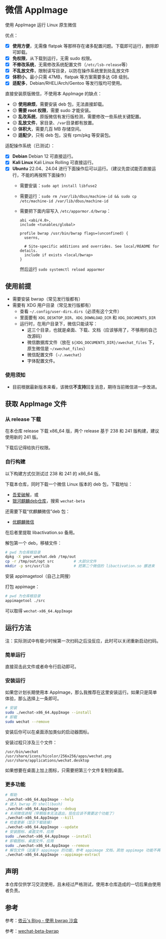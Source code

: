 # 微信 AppImage

使用 AppImage 运行 Linux 原生微信

优点：

- [x] **使用方便**，无需像 flatpak 等那样存在诸多配置问题。下载即可运行，删除即可卸载。
- [x] **免权限**，从下载到运行，无需 sudo 权限。
- [x] **不修改系统**，无需修改系统配置文件（`/etc/lsb-release`等）
- [x] **不乱放文件**，限制读写目录，以防在操作系统里到处乱放文件
- [x] **体积小**，最小只需 47MB，flatpak 等方案需要多达 GB 级别。
- [x] **适配多**，Debian/RHEL/Arch/Gentoo 等发行版均可使用。

直接安装原版微信，不使用本 AppImage 的缺点：

- 😕 **使用麻烦**，需要安装 deb 包，无法直接卸载。
- 😕 **需要 root 权限**，需要 sudo 才能安装。
- 😕 **乱改系统**，原版微信有发行版检测，需要修改一些系统关键配置。
- 😕 **乱放文件**，家目录、`/var`目录都有放置。
- 😕 **体积大**，需要几百 MB 存储空间。
- 😕 **适配少**，只有 deb 包，没有 rpm/pkg 等安装包。

适配操作系统（已测试）：

- [x] **Debian** Debian 12 可直接运行。
- [x] **Kali Linux** Kali Linux Rolling 可直接运行。
- [x] **Ubuntu** 22.04、24.04 进行下面操作后可以运行。（建议先尝试能否直接运行，不能的再按照下面操作）
  - 需要安装：`sudo apt install libfuse2`
  - 需要运行：`sudo rm /var/lib/dbus/machine-id && sudo cp /etc/machine-id /var/lib/dbus/machine-id`
  - 需要把下面内容写入 `/etc/apparmor.d/bwrap`：

    ```text
    abi <abi/4.0>,
    include <tunables/global>

    profile bwrap /usr/bin/bwrap flags=(unconfined) {
      userns,

      # Site-specific additions and overrides. See local/README for details.
      include if exists <local/bwrap>
    }
    ```

    然后运行 `sudo systemctl reload apparmor`

## 使用前提

- 需要安装 bwrap（常见发行版都有）
- 需要有 XDG 用户目录（常见发行版都有）
  - 查看 `~/.config/user-dirs.dirs`（必须有这个文件）
  - 里面要有 `XDG_DESKTOP_DIR`、`XDG_DOWNLOAD_DIR` 和 `XDG_DOCUMENTS_DIR`
  - 运行时，在用户目录下，微信只能读写：
    - 这三个目录，也就是桌面、下载、文档（应该够用了，不够用的自己改源码）
    - 微信数据库文件（放在 `${XDG_DOCUMENTS_DIR}/xwechat_files` 下，原生微信是 `~/xwechat_files`）
    - 微信配置文件（`~/.xwechat`）
    - 字体配置文件。

### 使用须知

- 目前根据最新版本来看，该微信**不支持**回复消息，期待当前微信进一步改进。

## 获取 AppImage 文件

### 从 release 下载

在本仓库 release 下载 x86_64 版，两个 release 基于 238 和 241 版构建，建议使用新的 241 版。

下载后记得给执行权限。

### 自行构建

以下构建方式仅测试过 238 和 241 的 x86_64 版。

下载本仓库，同时下载一个微信 Linux 版本的 deb 包，下载地址：

- [吾爱破解](https://www.52pojie.cn/thread-1896902-1-1.html)，或
- [银河麒麟deb仓库](https://archive2.kylinos.cn/deb/kylin/production/PART-V10-SP1/custom/partner/V10-SP1/pool/all/)，搜索 `wechat-beta`

还需要下载“优麒麟微信”deb 包：

- [优麒麟微信](https://www.ubuntukylin.com/applications/106-cn.html)

在后者里提取 libactivation.so 备用。

解包第一个 deb，移植文件：

```bash
# pwd 为仓库根目录
dpkg -X your_wechat.deb /tmp/out
cp -r /tmp/out/opt src         # 大部分文件
mkdir -p src/usr/lib           # 把第二个微信的 libactivation.so 挪进来
```

安装 appimagetool（自己上网搜）

打包 appimage：

```bash
# pwd 为仓库根目录
appimagetool ./src
```

可以取得 `wechat-x86_64.AppImage`

## 运行方法

注：实际测试中有极少时候第一次扫码之后没反应，此时可以关闭重新启动扫码。

### 简单运行

直接双击此文件或者命令行启动即可。

### 安装运行

如果您计划长期使用本 AppImage，那么我推荐在这里安装运行。如果只是简单体验，那么选择上一条即可。

```bash
# 安装
sudo ./wechat-x86_64.AppImage --install
# 卸载
sudo wechat --remove
```

安装后你可以在桌面添加类似的启动器图标。

安装过程只涉及三个文件：

```text
/usr/bin/wechat
/usr/share/icons/hicolor/256x256/apps/wechat.png
/usr/share/applications/wechat.desktop
```

如果想要在桌面上加上图标，只需要把第三个文件复制到桌面。

### 更多功能

```bash
# 帮助
./wechat-x86_64.AppImage --help
# 进入 bwrap 的 shell(bash)
./wechat-x86_64.AppImage --debug
# 关闭微信进程（早期版本无法退出，现在应该不需要这个功能了）
./wechat-x86_64.AppImage --kill
# 检查更新（显示下载链接）
./wechat-x86_64.AppImage --update
# 安装图标、桌面文件、应用
sudo ./wechat-x86_64.AppImage --install
# 卸载图标、桌面文件、应用
sudo ./wechat-x86_64.AppImage --remove
# 解包文件（这属于 appimage 的功能，参考 appimage 文档，其他 appimage 功能不再列出）
./wechat-x86_64.AppImage --appimage-extract
```

## 声明

本仓库仅供学习交流使用，且未经过严格测试，使用本仓库造成的一切后果由使用者负责。

## 参考

参考：[依云's Blog - 使用 bwrap 沙盒](https://blog.lilydjwg.me/2021/8/12/using-bwrap.215869.html)

参考：[wechat-beta-bwrap](https://github.com/lfift/wechat-beta-bwrap)
